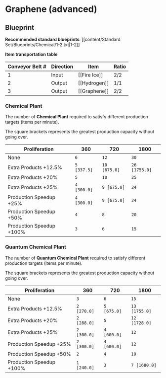 # Graphene (advanced)

## Blueprint

**Recommended standard blueprints**: [[content/Standard Set/Blueprints/Chemical/1-2.txt|1-2]]

**Item transportation table**

| Conveyor Belt # | Direction | Item         | Ratio |
| --------------- | --------- | ------------ | ----- |
| 1               | Input     | [[Fire Ice]] | 2/2   |
| 2               | Output    | [[Hydrogen]] | 1/1   |
| 3               | Output    | [[Graphene]] | 2/2   |

### Chemical Plant

The number of **Chemical Plant** required to satisfy different production targets (items per minute).

The square brackets represents the greatest production capacity without going over.

| Proliferation            | 360         | 720          | 1800          |
| ------------------------ | ----------- | ------------ | ------------- |
| None                     | `6`         | `12`         | `30`          |
| Extra Products +12.5%    | `5 [337.5]` | `10 [675.0]` | `26 [1755.0]` |
| Extra Products +20%      | `5`         | `10`         | `25`          |
| Extra Products +25%      | `4 [300.0]` | `9 [675.0]`  | `24`          |
| Production Speedup +25%  | `4 [300.0]` | `9 [675.0]`  | `24`          |
| Production Speedup +50%  | `4`         | `8`          | `20`          |
| Production Speedup +100% | `3`         | `6`          | `15`          |

### Quantum Chemical Plant

The number of **Quantum Chemical Plant** required to satisfy different production targets (items per minute).

The square brackets represents the greatest production capacity without going over.

| Proliferation            | 360         | 720         | 1800          |
| ------------------------ | ----------- | ----------- | ------------- |
| None                     | `3`         | `6`         | `15`          |
| Extra Products +12.5%    | `2 [270.0]` | `5 [675.0]` | `13 [1755.0]` |
| Extra Products +20%      | `2 [288.0]` | `5`         | `12 [1728.0]` |
| Extra Products +25%      | `2 [300.0]` | `4 [600.0]` | `12`          |
| Production Speedup +25%  | `2 [300.0]` | `4 [600.0]` | `12`          |
| Production Speedup +50%  | `2`         | `4`         | `10`          |
| Production Speedup +100% | `1 [240.0]` | `3`         | `7 [1680.0]`  |
